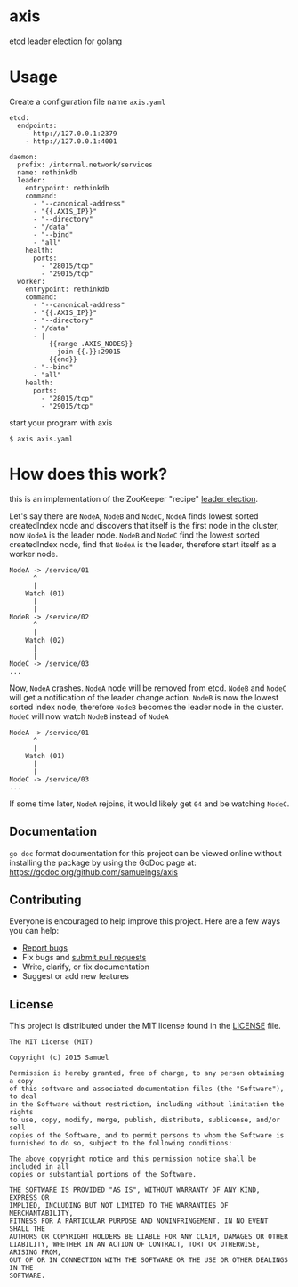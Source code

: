 # axis
etcd leader election for golang

# Usage

Create a configuration file name `axis.yaml`
```
etcd:
  endpoints:
    - http://127.0.0.1:2379
    - http://127.0.0.1:4001

daemon:
  prefix: /internal.network/services
  name: rethinkdb
  leader:
    entrypoint: rethinkdb
    command:
      - "--canonical-address"
      - "{{.AXIS_IP}}"
      - "--directory"
      - "/data"
      - "--bind"
      - "all"
    health:
      ports:
        - "28015/tcp"
        - "29015/tcp"
  worker:
    entrypoint: rethinkdb
    command:
      - "--canonical-address"
      - "{{.AXIS_IP}}"
      - "--directory"
      - "/data"
      - |
          {{range .AXIS_NODES}}
          --join {{.}}:29015
          {{end}}
      - "--bind"
      - "all"
    health:
      ports:
        - "28015/tcp"
        - "29015/tcp"
```
start your program with axis
```
$ axis axis.yaml
```

# How does this work?

this is an implementation of the ZooKeeper "recipe" 
[leader election](http://zookeeper.apache.org/doc/trunk/recipes.html#sc_leaderElection).


Let's say there are `NodeA`, `NodeB` and `NodeC`, `NodeA` finds lowest sorted createdIndex 
node and discovers that itself is the first node in the cluster, now `NodeA` is the leader 
node. `NodeB` and `NodeC` find the lowest sorted createdIndex node, find that `NodeA` 
is the leader, therefore start itself as a worker node.

```
NodeA -> /service/01
      ^
      |
    Watch (01)
      |
      |
NodeB -> /service/02
      ^
      |
    Watch (02)
      |
      |
NodeC -> /service/03
...
```

Now, `NodeA` crashes. `NodeA` node will be removed from etcd. `NodeB` and `NodeC` will get 
a notification of the leader change action. `NodeB` is now the lowest sorted index node, 
therefore `NodeB` becomes the leader node in the cluster. `NodeC` will now watch `NodeB`
instead of `NodeA`

```
NodeA -> /service/01
      ^
      |
    Watch (01)
      |
      |
NodeC -> /service/03
...
```

If some time later, `NodeA` rejoins, it would likely get `04` and be watching `NodeC`. 

## Documentation

`go doc` format documentation for this project can be viewed online without installing the package by using the GoDoc page at: https://godoc.org/github.com/samuelngs/axis

## Contributing

Everyone is encouraged to help improve this project. Here are a few ways you can help:

- [Report bugs](https://github.com/samuelngs/axis/issues)
- Fix bugs and [submit pull requests](https://github.com/samuelngs/axis/pulls)
- Write, clarify, or fix documentation
- Suggest or add new features

## License ##

This project is distributed under the MIT license found in the [LICENSE](./LICENSE)
file.

```
The MIT License (MIT)

Copyright (c) 2015 Samuel

Permission is hereby granted, free of charge, to any person obtaining a copy
of this software and associated documentation files (the "Software"), to deal
in the Software without restriction, including without limitation the rights
to use, copy, modify, merge, publish, distribute, sublicense, and/or sell
copies of the Software, and to permit persons to whom the Software is
furnished to do so, subject to the following conditions:

The above copyright notice and this permission notice shall be included in all
copies or substantial portions of the Software.

THE SOFTWARE IS PROVIDED "AS IS", WITHOUT WARRANTY OF ANY KIND, EXPRESS OR
IMPLIED, INCLUDING BUT NOT LIMITED TO THE WARRANTIES OF MERCHANTABILITY,
FITNESS FOR A PARTICULAR PURPOSE AND NONINFRINGEMENT. IN NO EVENT SHALL THE
AUTHORS OR COPYRIGHT HOLDERS BE LIABLE FOR ANY CLAIM, DAMAGES OR OTHER
LIABILITY, WHETHER IN AN ACTION OF CONTRACT, TORT OR OTHERWISE, ARISING FROM,
OUT OF OR IN CONNECTION WITH THE SOFTWARE OR THE USE OR OTHER DEALINGS IN THE
SOFTWARE.
```
